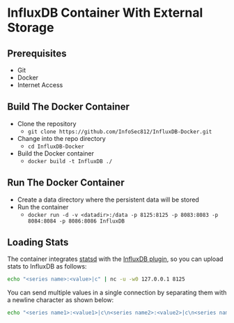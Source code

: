 InfluxDB Container With External Storage
========================================

Prerequisites
-------------

* Git
* Docker
* Internet Access

Build The Docker Container
--------------------------

* Clone the repository
  * ```git clone https://github.com/InfoSec812/InfluxDB-Docker.git```
* Change into the repo directory
  * ```cd InfluxDB-Docker```
* Build the Docker container
  * ```docker build -t InfluxDB ./```

Run The Docker Container
------------------------

* Create a data directory where the persistent data will be stored <datadir>
* Run the container
  * ```docker run -d -v <datadir>:/data -p 8125:8125 -p 8083:8083 -p 8084:8084 -p 8086:8086 InfluxDB```

Loading Stats
-------------

The container integrates [statsd](https://github.com/etsy/statsd/) with the [InfluxDB plugin](https://github.com/bernd/statsd-influxdb-backend), so you can upload stats to InfluxDB as follows:

```bash
echo "<series name>:<value>|c" | nc -u -w0 127.0.0.1 8125
```

You can send multiple values in a single connection by separating them with a newline character as shown below:

```bash
echo "<series name1>:<value1>|c\n<series name2>:<value2>|c\n<series name3>:<value3>|c" | nc -u -w0 127.0.0.1 8125
```

